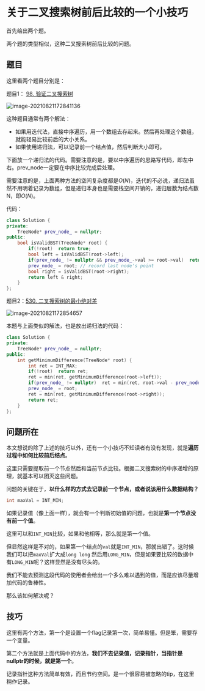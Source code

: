 # 关于二叉搜索树前后比较的一个小技巧

首先给出两个题。

两个题的类型相似，这种二叉搜索树前后比较的问题。



## 题目

这里看两个题目分别是：

题目1： [98. 验证二叉搜索树](https://leetcode-cn.com/problems/validate-binary-search-tree/)

![image-20210821172841136](https://gitee.com/molinchn/BlogImage/raw/master/img/image-20210821172841136.png)

这种题目通常有两个解法：

- 如果用迭代法，直接中序遍历，用一个数组去存起来。然后再处理这个数组，就能轻易比较前后的大小关系。
- 如果使用递归法，可以记录前一个结点值，然后判断大小即可。

下面放一个递归法的代码。需要注意的是，要以中序遍历的思路写代码，即左中右。prev_node一定要在中序比较完成后处理。

需要注意的是，上面两种方法的空间复杂度都是$O(N)$，迭代的不必说，递归法虽然不用明着记录为数组，但是递归本身也是需要栈空间开销的，递归层数为结点数N，即$O(N)$。

代码：

```cpp
class Solution {
private:
    TreeNode* prev_node_ = nullptr;
public:
    bool isValidBST(TreeNode* root) {
        if(!root)  return true;
        bool left = isValidBST(root->left);
        if(prev_node_ != nullptr && prev_node_->val >= root->val)  return false;
        prev_node_ = root; // record last node's point
        bool right = isValidBST(root->right);
        return left & right;
    }
};
```



题目2：[530. 二叉搜索树的最小绝对差](https://leetcode-cn.com/problems/minimum-absolute-difference-in-bst/)

![image-20210821172854657](https://gitee.com/molinchn/BlogImage/raw/master/img/image-20210821172854657.png)

本题与上面类似的解法，也是放出递归法的代码：

```cpp
class Solution {
private:
    TreeNode* prev_node_ = nullptr;
public:
    int getMinimumDifference(TreeNode* root) {
        int ret = INT_MAX;
        if(!root)  return ret;
        ret = min(ret, getMinimumDifference(root->left));
        if(prev_node_ != nullptr)  ret = min(ret, root->val - prev_node_->val);
        prev_node_ = root;
        ret = min(ret, getMinimumDifference(root->right));
        return ret;
    }
};
```



## 问题所在

本文想说的除了上述的技巧以外，还有一个小技巧不知读者有没有发现，就是**遍历过程中如何比较前后结点**。

这里只需要提取前一个节点然后和当前节点比较。根据二叉搜索树的中序递增的原理，就基本可以团灭这些问题。

问题的关键在于，**以什么样的方式去记录前一个节点，或者说该用什么数据结构？**

```cpp
int maxVal = INT_MIN;
```

如果记录值（像上面一样），就会有一个判断初始值的问题，也就是**第一个节点没有前一个值**。

这里可以和`INT_MIN`比较，如果和他相等，那么就是第一个值。

但显然这样是不对的，如果第一个结点的`val`就是`INT_MIN`，那就出错了。这时候我们可以把`maxVal`扩大成`long long` 然后用`LONG_MIN`，但是如果要比较的数据中有`LONG_MIN`呢？这样显然是没有尽头的。

我们不能去预测这段代码的使用者会给出一个多么难以遇到的值，而是应该尽量增加代码的鲁棒性。

那么该如何解决呢？



## 技巧

这里有两个方法，第一个是设置一个flag记录第一次，简单易懂。但是笨，需要存一个变量。

第二个方法就是上面代码中的方法，**我们不去记录值，记录指针，当指针是nullptr的时候，就是第一个**。

记录指针这种方法简单有效，而且节约空间。是一个很容易被忽略的tip，在这里稍作记录。

